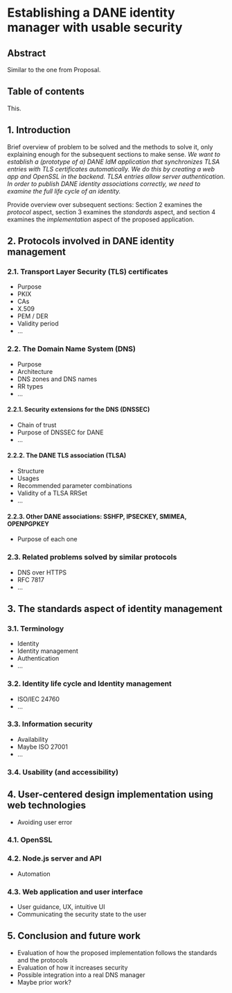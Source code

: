 # Establishing a DANE identity manager with usable security

## Abstract

Similar to the one from Proposal.

## Table of contents

This.

## 1. Introduction

Brief overview of problem to be solved and the methods to solve it, only explaining enough for the subsequent sections to make sense.
_We want to establish a (prototype of a) DANE IdM application that synchronizes TLSA entries with TLS certificates automatically._
_We do this by creating a web app and OpenSSL in the backend._
_TLSA entries allow server authentication._
_In order to publish DANE identity associations correctly, we need to examine the full life cycle of an identity._

Provide overview over subsequent sections:
Section 2 examines the _protocol_ aspect, section 3 examines the _standards_ aspect, and section 4 examines the _implementation_ aspect of the proposed application.

## 2. Protocols involved in DANE identity management

### 2.1. Transport Layer Security (TLS) certificates

* Purpose
* PKIX
* CAs
* X.509
* PEM / DER
* Validity period
* …

### 2.2. The Domain Name System (DNS)

* Purpose
* Architecture
* DNS zones and DNS names
* RR types
* …

#### 2.2.1. Security extensions for the DNS (DNSSEC)

* Chain of trust
* Purpose of DNSSEC for DANE
* …

#### 2.2.2. The DANE TLS association (TLSA)

* Structure
* Usages
* Recommended parameter combinations
* Validity of a TLSA RRSet
* …

#### 2.2.3. Other DANE associations: SSHFP, IPSECKEY, SMIMEA, OPENPGPKEY

* Purpose of each one

### 2.3. Related problems solved by similar protocols

* DNS over HTTPS
* RFC 7817
* …

## 3. The standards aspect of identity management

### 3.1. Terminology

* Identity
* Identity management
* Authentication
* …

### 3.2. Identity life cycle and Identity management

* ISO/IEC 24760
* …

### 3.3. Information security

* Availability
* Maybe ISO 27001
* …

### 3.4. Usability (and accessibility)

## 4. User-centered design implementation using web technologies

* Avoiding user error

### 4.1. OpenSSL

### 4.2. Node.js server and API

* Automation

### 4.3. Web application and user interface

* User guidance, UX, intuitive UI
* Communicating the security state to the user

## 5. Conclusion and future work

* Evaluation of how the proposed implementation follows the standards and the protocols
* Evaluation of how it increases security
* Possible integration into a real DNS manager
* Maybe prior work?
